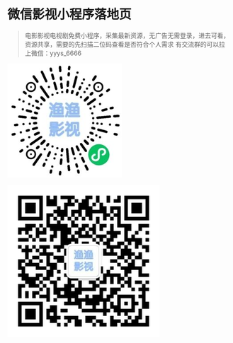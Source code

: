 # 微信影视小程序落地页
> 电影影视电视剧免费小程序，采集最新资源，无广告无需登录，进去可看，资源共享，需要的先扫描二位码查看是否符合个人需求 有交流群的可以拉上微信：yyys_6666

![](./dist/images/gh_400c18a2bb84_258.jpg "微信小程序")


![](./dist/images/qrcode_for_gh_2756e0c3b8d0_258.jpg "微信公众号")

